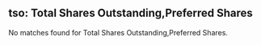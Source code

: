 
## tso: Total Shares Outstanding,Preferred Shares

No matches found for Total Shares Outstanding,Preferred Shares.
